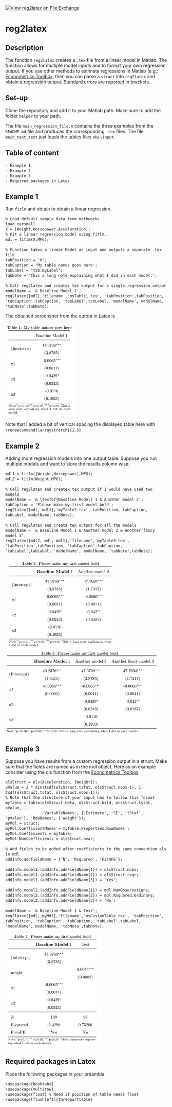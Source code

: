 [![View reg2latex on File Exchange](https://www.mathworks.com/matlabcentral/images/matlab-file-exchange.svg)](https://de.mathworks.com/matlabcentral/fileexchange/118050-reg2latex)

# reg2latex

## Description
The function `reg2latex` creates a `.tex` file from a linear model in Matlab. The function allows for multiple model inputs and to format your own regression output. If you use other methods to estimate regressions in Matlab (e.g.:  [Econometrics Toolbox](https://www.spatial-econometrics.com), then you can parse a `struct` into `reg2latex` and obtain a regression output. Standard errors are reported in brackets.

## Set-up
Clone the repository and add it to your Matlab path. Make sure to add the folder `helper` to your path.

The file `main_regression_file.m` contains the three examples from the `README.md` file and produces the corresponding `.tex` files. The file `main_text.text` just loads the tables files via `\input`.

## Table of content 
    - Example 1
    - Example 2
    - Example 3
    - Required packages in Latex
    
## Example 1
Run `fitlm` and obtain to obtain a linear regression.
```
% Load default sample data from mathworks
load carsmall
X = [Weight,Horsepower,Acceleration];
% Fit a linear regression model using fitlm.
mdl = fitlm(X,MPG);

% Function takes a linear Model as input and outputs a seperate .tex file
tabPosition = 'H';
tabCaption = 'My table names goes here'; 
tabLabel = 'tab:myLabel';
tabNote = 'This a long note explaining what I did in each model.';

% Call reg2latex and createx tex output for a single regression output
modelName = '& Baseline Model 1';
reg2latex({mdl},'filename','myTable1.tex', 'tabPosition',tabPosition, 'tabCaption',tabCaption, 'tabLabel',tabLabel, 'modelName', modelName, 'tabNote',tabNote);
```
The obtained screenshot from the output in Latex is

![tab1](/screenshots/ScreenshotTab1.png "Tab1")

Note that I added a bit of vertical spacing the displayed table here with `\renewcommand{\arraystretch}{1.5}`


## Example 2
Adding more regression models into one output table. Suppose you run multiple models and want to store the results column wise.
```
mdl1 = fitlm([Weight,Horsepower],MPG);
mdl2 = fitlm(Weight,MPG);

% Call reg2latex and createx tex output if I would have used two models
modelName = '& \textbf{Baseline Model} 1 & Another model 2';
tabCaption = 'Please make my first model bold'; 
reg2latex({mdl, mdl1},'myTable2.tex', tabPosition, tabCaption, tabLabel, modelName, tabNote);

% Call reg2latex and create tex output for all the models
modelName = '& Baseline Model 1 & Another model 2 & Another fancy model 3';
reg2latex({mdl2, mdl, mdl1},'filename','myTable3.tex', 'tabPosition',tabPosition, 'tabCaption',tabCaption, 'tabLabel',tabLabel, 'modelName', modelName, 'tabNote',tabNote);
```
![tab2](/screenshots/ScreenshotTab2.png "Tab2")
![tab3](/screenshots/ScreenshotTab3.png "Tab3")

## Example 3
Suppose you have results from a custom regression output in a struct. Make sure that the fields are named as in the mdl object. Here as an example consider using the ols function from the [Econometrics Toolbox](https://www.spatial-econometrics.com)
```
olsStruct = ols(Acceleration, [Weight]);
pValue = 2 * min(tcdf(olsStruct.tstat, olsStruct.nobs-1), 1-tcdf(olsStruct.tstat, olsStruct.nobs-1));
% Note that the structure of your input has to follow this format
myTable = table(olsStruct.beta, olsStruct.bstd, olsStruct.tstat, pValue,...
                'VariableNames', {'Estimate', 'SE', 'tStat', 'pValue'}, 'RowNames', {'weight'});
myMdl = struct;
myMdl.CoefficientNames = myTable.Properties.RowNames';
myMdl.Coefficients = myTable;
myMdl.NumCoefficients = olsStruct.nvar;

% Add fields to be added after coefficients in the same convention als in mdl
addInfo.addFieldName = {'N', 'Rsquared', 'FirmFE'}; 

addInfo.model1.(addInfo.addFieldName{1}) = olsStruct.nobs;
addInfo.model1.(addInfo.addFieldName{2}) = olsStruct.rsqr;
addInfo.model1.(addInfo.addFieldName{3}) = 'Yes';

addInfo.model2.(addInfo.addFieldName{1}) = mdl.NumObservations;
addInfo.model2.(addInfo.addFieldName{2}) = mdl.Rsquared.Ordinary;
addInfo.model2.(addInfo.addFieldName{3}) = 'No';

modelName = '& Baseline Model 1 & Test';
reg2latex({mdl, myMdl},'filename','myCustomTable.tex', 'tabPosition', tabPosition, 'tabCaption', tabCaption, 'tabLabel',tabLabel, 'modelName', modelName, 'tabNote',tabNote);
```
![tab4](/screenshots/ScreenshotTab4.png "Tab4")

## Required packages in Latex
Place the following packages in your preamble
```
\usepackage{booktabs}
\usepackage{multirow}
\usepackage{float} % Need if position of table needs float
\usepackage[flushleft]{threeparttable}
```
